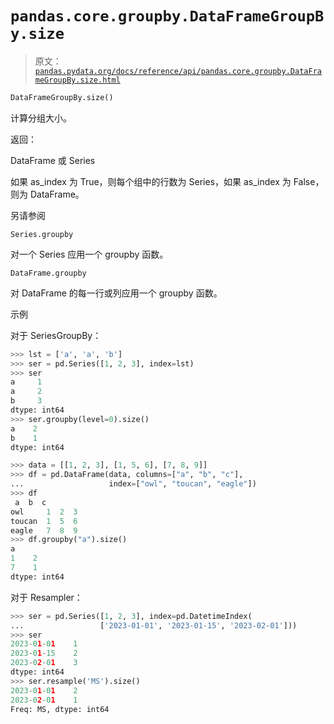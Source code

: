 # `pandas.core.groupby.DataFrameGroupBy.size`

> 原文：[`pandas.pydata.org/docs/reference/api/pandas.core.groupby.DataFrameGroupBy.size.html`](https://pandas.pydata.org/docs/reference/api/pandas.core.groupby.DataFrameGroupBy.size.html)

```py
DataFrameGroupBy.size()
```

计算分组大小。

返回：

DataFrame 或 Series

如果 as_index 为 True，则每个组中的行数为 Series，如果 as_index 为 False，则为 DataFrame。

另请参阅

`Series.groupby`

对一个 Series 应用一个 groupby 函数。

`DataFrame.groupby`

对 DataFrame 的每一行或列应用一个 groupby 函数。

示例

对于 SeriesGroupBy：

```py
>>> lst = ['a', 'a', 'b']
>>> ser = pd.Series([1, 2, 3], index=lst)
>>> ser
a     1
a     2
b     3
dtype: int64
>>> ser.groupby(level=0).size()
a    2
b    1
dtype: int64 
```

```py
>>> data = [[1, 2, 3], [1, 5, 6], [7, 8, 9]]
>>> df = pd.DataFrame(data, columns=["a", "b", "c"],
...                   index=["owl", "toucan", "eagle"])
>>> df
 a  b  c
owl     1  2  3
toucan  1  5  6
eagle   7  8  9
>>> df.groupby("a").size()
a
1    2
7    1
dtype: int64 
```

对于 Resampler：

```py
>>> ser = pd.Series([1, 2, 3], index=pd.DatetimeIndex(
...                 ['2023-01-01', '2023-01-15', '2023-02-01']))
>>> ser
2023-01-01    1
2023-01-15    2
2023-02-01    3
dtype: int64
>>> ser.resample('MS').size()
2023-01-01    2
2023-02-01    1
Freq: MS, dtype: int64 
```
